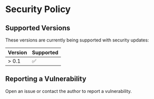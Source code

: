 # Security Policy

## Supported Versions

These versions are currently being supported with security updates:

| Version | Supported          |
| ------- | ------------------ |
| > 0.1   | :white_check_mark: |

## Reporting a Vulnerability

Open an issue or contact the author to report a vulnerability.
